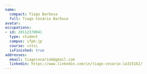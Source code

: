 ```yaml
---
name:
  compact: Tiago Barbosa
  full: Tiago Cesário Barbosa
avatar:
occupations:
- id: 20112370041
  type: student
  campus: ifpb-jp
  course: cstsi
  isFinished: true
addresses:
  email: tiagocesariob@gmail.com
  linkedin: https://www.linkedin.com/in/tiago-cesario-1a315162/
---
```

